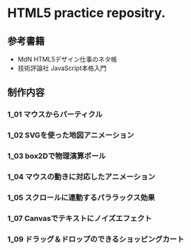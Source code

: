 # HTML5 practice repositry.
## 参考書籍
- MdN HTML5デザイン仕事のネタ帳
- 技術評論社 JavaScript本格入門

## 制作内容
### 1_01 マウスからパーティクル
### 1_02 SVGを使った地図アニメーション
### 1_03 box2Dで物理演算ボール
### 1_04 マウスの動きに対応したアニメーション
### 1_05 スクロールに連動するパララックス効果
### 1_07 Canvasでテキストにノイズエフェクト
### 1_09 ドラッグ＆ドロップのできるショッピングカート
